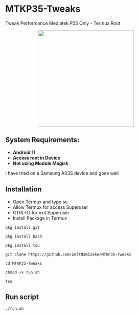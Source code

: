 # MTKP35-Tweaks
Tweak Performance Mediatek P35 Only - Termux Root

<div align="center">
  <img src="https://telegra.ph/file/393f288b30963ed83f2a1.jpg" width="300">
</div>

## System Requirements:
- <b>Android 11</b>
- <b>Access root in Device</b>
- <b>Not using Module Magisk</b>

I have tried on a Samsung A03S device and
goes well

## Installation
- Open Termux and type su
- Allow Termux for access Superuser
- CTRL+D for exit Superuser
- Install Package in Termux

`pkg install git`

`pkg install bash`

`pkg install tsu`

`git clone https://github.com/ZeltNamizake/MTKP35-Tweaks`

`cd MTKP35-Tweaks`

`chmod +x run.sh`

`tsu`

## Run script
`./run.sh`
